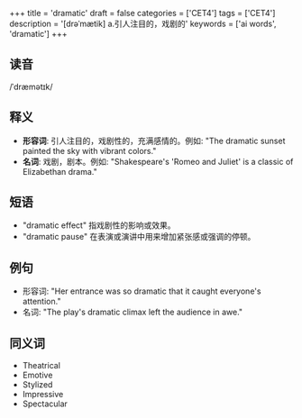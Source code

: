 +++
title = 'dramatic'
draft = false
categories = ['CET4']
tags = ['CET4']
description = '[drəˈmætik] a.引人注目的，戏剧的'
keywords = ['ai words', 'dramatic']
+++

## 读音
/ˈdræmətɪk/

## 释义
- **形容词**: 引人注目的，戏剧性的，充满感情的。例如: "The dramatic sunset painted the sky with vibrant colors."
- **名词**: 戏剧，剧本。例如: "Shakespeare's 'Romeo and Juliet' is a classic of Elizabethan drama."

## 短语
- "dramatic effect" 指戏剧性的影响或效果。
- "dramatic pause" 在表演或演讲中用来增加紧张感或强调的停顿。

## 例句
- 形容词: "Her entrance was so dramatic that it caught everyone's attention."
- 名词: "The play's dramatic climax left the audience in awe."

## 同义词
- Theatrical
- Emotive
- Stylized
- Impressive
- Spectacular
